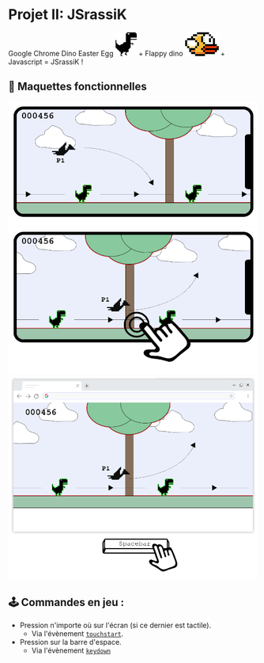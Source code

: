 # Projet II: JSrassiK

Google Chrome Dino Easter Egg  ![](./mockup/dino.png) + Flappy dino ![](./mockup/flapybird.png) + Javascript = JSrassiK !

## 📐 Maquettes fonctionnelles

![](./conception/mockup/mobile1.png)
![](./conception/mockup/mobile2.png)
![](./conception/mockup/desktop1.png)

## 🕹️ Commandes en jeu :

* Pression n'importe où sur l'écran (si ce dernier est tactile).
  * Via l'évènement [`touchstart`](https://developer.mozilla.org/fr/docs/Web/Guide/DOM/Events/Touch_events).
* Pression sur la barre d'espace.
  * Via l'évènement [`keydown`](https://developer.mozilla.org/fr/docs/Web/API/KeyboardEvent) 

